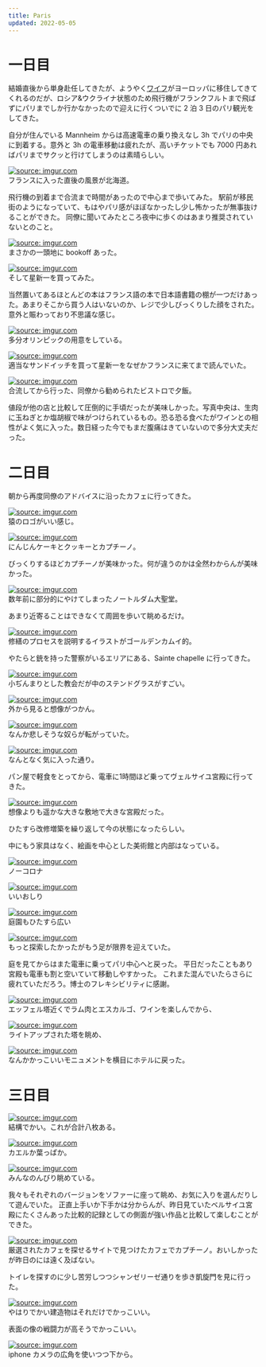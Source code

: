 ```yaml
---
title: Paris
updated: 2022-05-05
---
```


# 一日目

結婚直後から単身赴任してきたが、ようやく[ワイフ](https://sotaro.io/daily/2022-02-03)がヨーロッパに移住してきてくれるのだが、ロシア&ウクライナ状態のため飛行機がフランクフルトまで飛ばずにパリまでしか行かなかったので迎えに行くついでに 2 泊 3 日のパリ観光をしてきた。

自分が住んでいる Mannheim からは高速電車の乗り換えなし 3h でパリの中央に到着する。意外と 3h の電車移動は疲れたが、高いチケットでも 7000 円あればパリまでサクッと行けてしまうのは素晴らしい。

<a href="https://imgur.com/MeFjMt7"><img src="https://i.imgur.com/MeFjMt7.png" title="source: imgur.com" /></a>  
フランスに入った直後の風景が北海道。

飛行機の到着まで合流まで時間があったので中心まで歩いてみた。
駅前が移民街のようになっていて、もはやパリ感がほぼなかったし少し怖かったが無事抜けることができた。
同僚に聞いてみたところ夜中に歩くのはあまり推奨されていないとのこと。

<a href="https://imgur.com/YvHPJeU"><img src="https://i.imgur.com/YvHPJeU.jpg" title="source: imgur.com" /></a>  
まさかの一頭地に bookoff あった。

<a href="https://imgur.com/8chuwRQ"><img src="https://i.imgur.com/8chuwRQ.png" title="source: imgur.com" /></a>  
そして星新一を買ってみた。

当然置いてあるほとんどの本はフランス語の本で日本語書籍の棚が一つだけあった。あまりそこから買う人はいないのか、レジで少しびっくりした顔をされた。意外と賑わっており不思議な感じ。

<a href="https://imgur.com/5WHozdE"><img src="https://i.imgur.com/5WHozdE.jpg" title="source: imgur.com" /></a>  
多分オリンピックの用意をしている。

<a href="https://imgur.com/ofl3c1t"><img src="https://i.imgur.com/ofl3c1t.png" title="source: imgur.com" /></a>  
適当なサンドイッチを買って星新一をなぜかフランスに来てまで読んでいた。


<a href="https://imgur.com/lgT09wE"><img src="https://i.imgur.com/lgT09wE.jpg" title="source: imgur.com" /></a>  
合流してから行った、同僚から勧められたビストロで夕飯。

値段が他の店と比較して圧倒的に手頃だったが美味しかった。写真中央は、生肉に玉ねぎとか塩胡椒で味がつけられているもの。恐る恐る食べたがワインとの相性がよく気に入った。数日経った今でもまだ腹痛はきていないので多分大丈夫だった。

# 二日目

朝から再度同僚のアドバイスに沿ったカフェに行ってきた。

<a href="https://imgur.com/emNEgcD"><img src="https://i.imgur.com/emNEgcD.png" title="source: imgur.com" /></a>  
猿のロゴがいい感じ。

<a href="https://imgur.com/hFXitgX"><img src="https://i.imgur.com/hFXitgX.png" title="source: imgur.com" /></a>  
にんじんケーキとクッキーとカプチーノ。

びっくりするほどカプチーノが美味かった。何が違うのかは全然わからんが美味かった。

<a href="https://imgur.com/wbLh8VV"><img src="https://i.imgur.com/wbLh8VV.png" title="source: imgur.com" /></a>  
数年前に部分的にやけてしまったノートルダム大聖堂。

あまり近寄ることはできなくて周囲を歩いて眺めるだけ。

<a href="https://imgur.com/wCpknLZ"><img src="https://i.imgur.com/wCpknLZ.png" title="source: imgur.com" /></a>  
修繕のプロセスを説明するイラストがゴールデンカムイ的。

やたらと銃を持った警察がいるエリアにある、Sainte chapelle に行ってきた。

<a href="https://imgur.com/76jgaGu"><img src="https://i.imgur.com/76jgaGu.jpg" title="source: imgur.com" /></a>  
小ぢんまりとした教会だが中のステンドグラスがすごい。

<a href="https://imgur.com/WwsWPbn"><img src="https://i.imgur.com/WwsWPbn.png" title="source: imgur.com" /></a>  
外から見ると想像がつかん。

<a href="https://imgur.com/HL0ibx5"><img src="https://i.imgur.com/HL0ibx5.png" title="source: imgur.com" /></a>  
なんか悲しそうな奴らが転がっていた。

<a href="https://imgur.com/k3csCQO"><img src="https://i.imgur.com/k3csCQO.png" title="source: imgur.com" /></a>  
なんとなく気に入った通り。

パン屋で軽食をとってから、電車に1時間ほど乗ってヴェルサイユ宮殿に行ってきた。

<a href="https://imgur.com/mcGCa1G"><img src="https://i.imgur.com/mcGCa1G.png" title="source: imgur.com" /></a>  
想像よりも遥かな大きな敷地で大きな宮殿だった。

ひたすら改修増築を繰り返して今の状態になったらしい。

中にもう家具はなく、絵画を中心とした美術館と内部はなっている。

<a href="https://imgur.com/pQVGwCW"><img src="https://i.imgur.com/pQVGwCW.png" title="source: imgur.com" /></a>  
ノーコロナ

<a href="https://imgur.com/9AhNEI3"><img src="https://i.imgur.com/9AhNEI3.png" title="source: imgur.com" /></a>  
いいおしり

<a href="https://imgur.com/5d9jZVV"><img src="https://i.imgur.com/5d9jZVV.png" title="source: imgur.com" /></a>  
庭園もひたすら広い

<a href="https://imgur.com/FApOuZM"><img src="https://i.imgur.com/FApOuZM.png" title="source: imgur.com" /></a>  
もっと探索したかったがもう足が限界を迎えていた。

庭を見てからはまた電車に乗ってパリ中心へと戻った。
平日だったこともあり宮殿も電車も割と空いていて移動しやすかった。
これまた混んでいたらさらに疲れていただろう。博士のフレキシビリティに感謝。

<a href="https://imgur.com/hBBVemN"><img src="https://i.imgur.com/hBBVemN.png" title="source: imgur.com" /></a>  
エッフェル塔近くでラム肉とエスカルゴ、ワインを楽しんでから、

<a href="https://imgur.com/ubJ6nJh"><img src="https://i.imgur.com/ubJ6nJh.png" title="source: imgur.com" /></a>  
ライトアップされた塔を眺め、

<a href="https://imgur.com/HUY5px4"><img src="https://i.imgur.com/HUY5px4.png" title="source: imgur.com" /></a>  
なんかかっこいいモニュメントを横目にホテルに戻った。

# 三日目

<a href="https://imgur.com/UIyZeAj"><img src="https://i.imgur.com/UIyZeAj.png" title="source: imgur.com" /></a>  
結構でかい。これが合計八枚ある。

<a href="https://imgur.com/AFrWqCj"><img src="https://i.imgur.com/AFrWqCj.png" title="source: imgur.com" /></a>  
カエルか葉っぱか。

<a href="https://imgur.com/1s9zeQN"><img src="https://i.imgur.com/1s9zeQN.png" title="source: imgur.com" /></a>  
みんなのんびり眺めている。

我々もそれぞれのバージョンをソファーに座って眺め、お気に入りを選んだりして遊んでいた。
正直上手いか下手かは分からんが、昨日見ていたベルサイユ宮殿にたくさんあった比較的記録としての側面が強い作品と比較して楽しむことができた。

<a href="https://imgur.com/E31VPsY"><img src="https://i.imgur.com/E31VPsY.png" title="source: imgur.com" /></a>  
厳選されたカフェを探せるサイトで見つけたカフェでカプチーノ。おいしかったが昨日のには遠く及ばない。

トイレを探すのに少し苦労しつつシャンゼリーゼ通りを歩き凱旋門を見に行った。

<a href="https://imgur.com/kkzanXT"><img src="https://i.imgur.com/kkzanXT.png" title="source: imgur.com" /></a>  
やはりでかい建造物はそれだけでかっこいい。

表面の像の戦闘力が高そうでかっこいい。

<a href="https://imgur.com/aDjwzsm"><img src="https://i.imgur.com/aDjwzsm.png" title="source: imgur.com" /></a>  
iphone カメラの広角を使いつつ下から。
